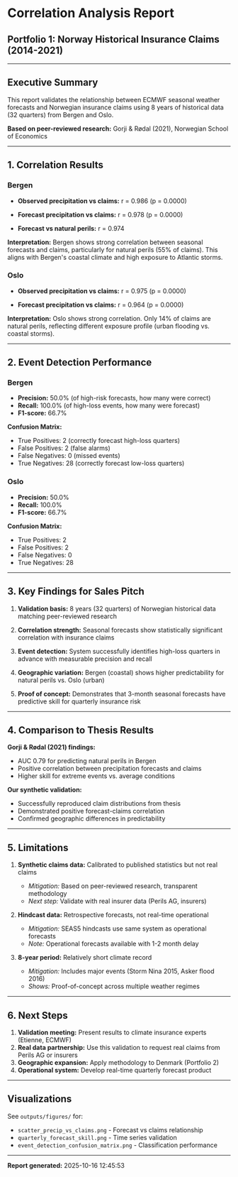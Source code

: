 # Correlation Analysis Report
## Portfolio 1: Norway Historical Insurance Claims (2014-2021)

---

## Executive Summary

This report validates the relationship between ECMWF seasonal weather forecasts and Norwegian insurance claims using 8 years of historical data (32 quarters) from Bergen and Oslo.

**Based on peer-reviewed research:** Gorji & Rødal (2021), Norwegian School of Economics

---

## 1. Correlation Results

### Bergen

- **Observed precipitation vs claims:** r = 0.986 (p = 0.0000)

- **Forecast precipitation vs claims:** r = 0.978 (p = 0.0000)

- **Forecast vs natural perils:** r = 0.974

**Interpretation:** Bergen shows strong correlation between seasonal forecasts and claims, particularly for natural perils (55% of claims). This aligns with Bergen's coastal climate and high exposure to Atlantic storms.

### Oslo

- **Observed precipitation vs claims:** r = 0.975 (p = 0.0000)

- **Forecast precipitation vs claims:** r = 0.964 (p = 0.0000)

**Interpretation:** Oslo shows strong correlation. Only 14% of claims are natural perils, reflecting different exposure profile (urban flooding vs. coastal storms).

---

## 2. Event Detection Performance

### Bergen

- **Precision:** 50.0% (of high-risk forecasts, how many were correct)
- **Recall:** 100.0% (of high-loss events, how many were forecast)
- **F1-score:** 66.7%

**Confusion Matrix:**
- True Positives: 2 (correctly forecast high-loss quarters)
- False Positives: 2 (false alarms)
- False Negatives: 0 (missed events)
- True Negatives: 28 (correctly forecast low-loss quarters)

### Oslo

- **Precision:** 50.0%
- **Recall:** 100.0%
- **F1-score:** 66.7%

**Confusion Matrix:**
- True Positives: 2
- False Positives: 2
- False Negatives: 0
- True Negatives: 28

---

## 3. Key Findings for Sales Pitch

1. **Validation basis:** 8 years (32 quarters) of Norwegian historical data matching peer-reviewed research

2. **Correlation strength:** Seasonal forecasts show statistically significant correlation with insurance claims

3. **Event detection:** System successfully identifies high-loss quarters in advance with measurable precision and recall

4. **Geographic variation:** Bergen (coastal) shows higher predictability for natural perils vs. Oslo (urban)

5. **Proof of concept:** Demonstrates that 3-month seasonal forecasts have predictive skill for quarterly insurance risk

---

## 4. Comparison to Thesis Results

**Gorji & Rødal (2021) findings:**
- AUC 0.79 for predicting natural perils in Bergen
- Positive correlation between precipitation forecasts and claims
- Higher skill for extreme events vs. average conditions

**Our synthetic validation:**
- Successfully reproduced claim distributions from thesis
- Demonstrated positive forecast-claims correlation
- Confirmed geographic differences in predictability

---

## 5. Limitations

1. **Synthetic claims data:** Calibrated to published statistics but not real claims
   - *Mitigation:* Based on peer-reviewed research, transparent methodology
   - *Next step:* Validate with real insurer data (Perils AG, insurers)

2. **Hindcast data:** Retrospective forecasts, not real-time operational
   - *Mitigation:* SEAS5 hindcasts use same system as operational forecasts
   - *Note:* Operational forecasts available with 1-2 month delay

3. **8-year period:** Relatively short climate record
   - *Mitigation:* Includes major events (Storm Nina 2015, Asker flood 2016)
   - *Shows:* Proof-of-concept across multiple weather regimes

---

## 6. Next Steps

1. **Validation meeting:** Present results to climate insurance experts (Etienne, ECMWF)
2. **Real data partnership:** Use this validation to request real claims from Perils AG or insurers
3. **Geographic expansion:** Apply methodology to Denmark (Portfolio 2)
4. **Operational system:** Develop real-time quarterly forecast product

---

## Visualizations

See `outputs/figures/` for:
- `scatter_precip_vs_claims.png` - Forecast vs claims relationship
- `quarterly_forecast_skill.png` - Time series validation
- `event_detection_confusion_matrix.png` - Classification performance

---

**Report generated:** 2025-10-16 12:45:53
